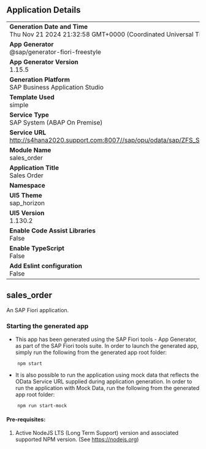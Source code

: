 ## Application Details
|               |
| ------------- |
|**Generation Date and Time**<br>Thu Nov 21 2024 21:32:58 GMT+0000 (Coordinated Universal Time)|
|**App Generator**<br>@sap/generator-fiori-freestyle|
|**App Generator Version**<br>1.15.5|
|**Generation Platform**<br>SAP Business Application Studio|
|**Template Used**<br>simple|
|**Service Type**<br>SAP System (ABAP On Premise)|
|**Service URL**<br>http://s4hana2020.support.com:8007//sap/opu/odata/sap/ZFS_SALES_ORDER_DETAILS_SRV|
|**Module Name**<br>sales_order|
|**Application Title**<br>Sales Order|
|**Namespace**<br>|
|**UI5 Theme**<br>sap_horizon|
|**UI5 Version**<br>1.130.2|
|**Enable Code Assist Libraries**<br>False|
|**Enable TypeScript**<br>False|
|**Add Eslint configuration**<br>False|

## sales_order

An SAP Fiori application.

### Starting the generated app

-   This app has been generated using the SAP Fiori tools - App Generator, as part of the SAP Fiori tools suite.  In order to launch the generated app, simply run the following from the generated app root folder:

```
    npm start
```

- It is also possible to run the application using mock data that reflects the OData Service URL supplied during application generation.  In order to run the application with Mock Data, run the following from the generated app root folder:

```
    npm run start-mock
```

#### Pre-requisites:

1. Active NodeJS LTS (Long Term Support) version and associated supported NPM version.  (See https://nodejs.org)


